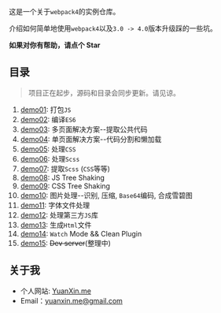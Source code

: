 这是一个关于`webpack4`的实例仓库。

介绍如何简单地使用`webpack4`以及`3.0 -> 4.0`版本升级踩的一些坑。

**如果对你有帮助，请点个 Star**

## 目录

> 项目正在起步，源码和目录会同步更新。请见谅。

1.  [demo01](./demo01): 打包`JS`
2.  [demo02](./demo02): 编译`ES6`
3.  [demo03](./demo03): 多页面解决方案--提取公共代码
4.  [demo04](./demo04): 单页面解决方案--代码分割和懒加载
5.  [demo05](./demo05): 处理`CSS`
6.  [demo06](./demo06): 处理`Scss`
7.  [demo07](./demo07): 提取`Scss` (`CSS`等等)
8.  [demo08](./demo08): JS Tree Shaking
9.  [demo09](./demo09): CSS Tree Shaking
10. [demo10](./demo10): 图片处理--识别, 压缩, `Base64`编码, 合成雪碧图
11. [demo11](./demo11): 字体文件处理
12. [demo12](./demo12): 处理第三方`JS`库
13. [demo13](./demo13): 生成`Html`文件
14. [demo14](./demo14): `Watch` Mode && Clean Plugin
15. [demo15](./demo15): ~~Dev server~~(整理中)

## 关于我

- 个人网站: [YuanXin.me](http://yuanxin.me/)
- Email：yuanxin.me@gmail.com
